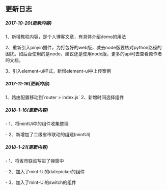 
<h2>更新日志</h2>
<h5>2017-10-20(更新内容)</h5>
<p>1、新增教程内容，是个人博客文章，有具体介绍demo的用法</p>
<p>2、重新引入pinyin插件，为打包好的web版，减去node版要核对python路径的困扰。如后台使用的是node，建议还是使用node版，更多的api可去查看原作者的文档。</p>
<p>3、引入element-ui样式，新增element-ui中上传案例</p>

<h5>2017-11-16(更新内容)</h5>
1、路由配置移动到`router > index.js`
2、新增时间选择组件
<h5>2018-1-16(更新内容)</h5>
<p>- 1、将mintUi中的组件收集整理</p>
<p>- 2、新增加了二级省市联动的组建(mintUi)</p>
<h5>2018-1-21(更新内容)</h5>
<p>- 1、将省市联动写进了弹窗中</p>
<p>- 2、加入了mint-Ui的datepicker的组件</p>
<p>- 3、加入了mint-Ui的switch的组件</p>
